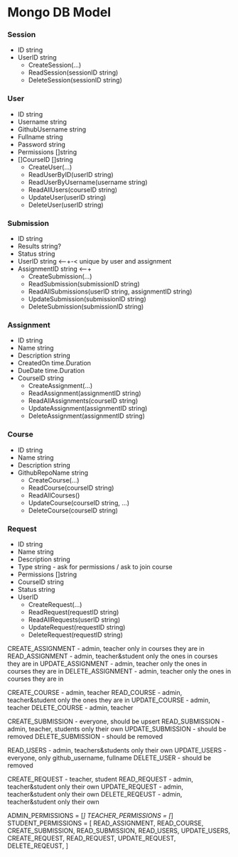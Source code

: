 # Mongo DB Model

### Session
- ID     string
- UserID string
  - CreateSession(...)
  - ReadSession(sessionID string)
  - DeleteSession(sessionID string)

### User
- ID             string
- Username       string
- GithubUsername string
- Fullname       string
- Password       string
- Permissions    []string
- []CourseID     []string
  - CreateUser(...)
  - ReadUserByID(userID string)
  - ReadUserByUsername(username string)
  - ReadAllUsers(courseID string)
  - UpdateUser(userID string)
  - DeleteUser(userID string)

### Submission
- ID           string
- Results      string?
- Status       string
- UserID       string <--+-< unique by user and assignment
- AssignmentID string <--+
  - CreateSubmission(...)
  - ReadSubmission(submissionID string)
  - ReadAllSubmissions(userID string, assignmentID string)
  - UpdateSubmission(submissionID string)
  - DeleteSubmission(submissionID string)

### Assignment
- ID          string
- Name        string
- Description string
- CreatedOn   time.Duration
- DueDate     time.Duration
- CourseID    string
  - CreateAssignment(...)
  - ReadAssignment(assignmentID string)
  - ReadAllAssignments(courseID string)
  - UpdateAssignment(assignmentID string)
  - DeleteAssignment(assignmentID string)

### Course
- ID             string
- Name           string
- Description    string
- GithubRepoName string
  - CreateCourse(...)
  - ReadCourse(courseID string)
  - ReadAllCourses()
  - UpdateCourse(courseID string, ...)
  - DeleteCourse(courseID string)

### Request
- ID          string
- Name        string
- Description string
- Type        string - ask for permissions / ask to join course
- Permissions []string
- CourseID    string
- Status      string
- UserID
  - CreateRequest(...)
  - ReadRequest(requestID string)
  - ReadAllRequests(userID string)
  - UpdateRequest(requestID string)
  - DeleteRequest(requestID string)

CREATE_ASSIGNMENT - admin, teacher only in courses they are in
READ_ASSIGNMENT - admin, teacher&student only the ones in courses they are in
UPDATE_ASSIGNMENT - admin, teacher only the ones in courses they are in
DELETE_ASSIGNMENT - admin, teacher only the ones in courses they are in

CREATE_COURSE - admin, teacher
READ_COURSE - admin, teacher&student only the ones they are in
UPDATE_COURSE - admin, teacher
DELETE_COURSE - admin, teacher

CREATE_SUBMISSION - everyone, should be upsert
READ_SUBMISSION - admin, teacher, students only their own
UPDATE_SUBMISSION - should be removed
DELETE_SUBMISSION - should be removed

READ_USERS - admin, teachers&students only their own
UPDATE_USERS - everyone, only github_username, fullname
DELETE_USER - should be removed

CREATE_REQUEST - teacher, student
READ_REQUEST - admin, teacher&student only their own
UPDATE_REQUEST - admin, teacher&student only their own
DELETE_REQEUST - admin, teacher&student only their own

ADMIN_PERMISSIONS = [*]
TEACHER_PERMISSIONS = [*]
STUDENT_PERMISSIONS = [
  READ_ASSIGNMENT,
  READ_COURSE,
  CREATE_SUBMISSION,
  READ_SUBMISSION,
  READ_USERS,
  UPDATE_USERS,
  CREATE_REQUEST,
  READ_REQUEST,
  UPDATE_REQUEST,
  DELETE_REQEUST,
]